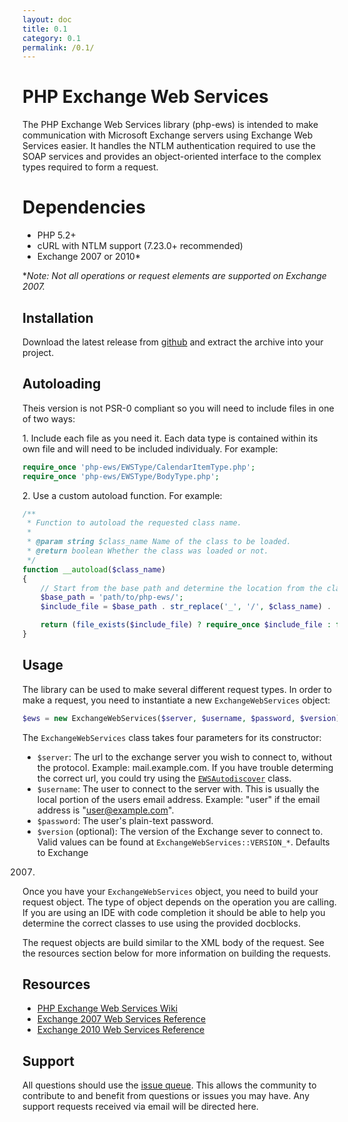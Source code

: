 ```yaml
---
layout: doc
title: 0.1
category: 0.1
permalink: /0.1/
---
```

# PHP Exchange Web Services
The PHP Exchange Web Services library (php-ews) is intended to make communication with Microsoft Exchange servers using Exchange Web Services easier. It handles the NTLM authentication required to use the SOAP services and provides an object-oriented interface to the complex types required to form a request.

# Dependencies
* PHP 5.2+
* cURL with NTLM support (7.23.0+ recommended)
* Exchange 2007 or 2010*

**Note: Not all operations or request elements are supported on Exchange 2007.*


## Installation
Download the latest release from
[github](https://github.com/jamesiarmes/php-ews/releases) and extract the
archive into your project.


## Autoloading
Theis version is not PSR-0 compliant so you will need to include files in one of
two ways:

1\. Include each file as you need it. Each data type is contained within its own
file and will need to be included individualy. For example:

```php
require_once 'php-ews/EWSType/CalendarItemType.php';
require_once 'php-ews/EWSType/BodyType.php';
```

2\. Use a custom autoload function. For example:

```php
/**
 * Function to autoload the requested class name.
 * 
 * @param string $class_name Name of the class to be loaded.
 * @return boolean Whether the class was loaded or not.
 */
function __autoload($class_name)
{
    // Start from the base path and determine the location from the class name.
    $base_path = 'path/to/php-ews/';
    $include_file = $base_path . str_replace('_', '/', $class_name) . '.php';

    return (file_exists($include_file) ? require_once $include_file : false);
}
```

## Usage
The library can be used to make several different request types. In order to
make a request, you need to instantiate a new `ExchangeWebServices` object:

```php
$ews = new ExchangeWebServices($server, $username, $password, $version);
```

The `ExchangeWebServices` class takes four parameters for its constructor:

* `$server`: The url to the exchange server you wish to connect to, without the
protocol. Example: mail.example.com. If you have trouble determing the correct
url, you could try using the
[`EWSAutodiscover`](https://github.com/jamesiarmes/php-ews/wiki/Autodiscovery)
class.
* `$username`: The user to connect to the server with. This is usually the local
portion of the users email address. Example: "user" if the email address is
"user@example.com".
* `$password`: The user's plain-text password.
* `$version` (optional): The version of the Exchange sever to connect to. Valid
values can be found at `ExchangeWebServices::VERSION_*`. Defaults to Exchange
2007.

Once you have your `ExchangeWebServices` object, you need to build your request
object. The type of object depends on the operation you are calling. If you are
using an IDE with code completion it should be able to help you determine the
correct classes to use using the provided docblocks.

The request objects are build similar to the XML body of the request. See the
resources section below for more information on building the requests.

## Resources
* [PHP Exchange Web Services Wiki](https://github.com/jamesiarmes/php-ews/wiki)
* [Exchange 2007 Web Services Reference](http://msdn.microsoft.com/library/bb204119\(v=EXCHG.80\).aspx)
* [Exchange 2010 Web Services Reference](http://msdn.microsoft.com/library/bb204119\(v=exchg.140\).aspx)

## Support
All questions should use the
[issue queue](https://github.com/jamesiarmes/php-ews/issues). This allows the
community to contribute to and benefit from questions or issues you may have.
Any support requests received via email will be directed here.

